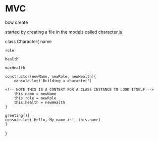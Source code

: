 # MVC
<!-- SECTION 8/21 -->

bcw create 

started by creating a file in the models called character.js

class Character{
    name

    role

    health

    maxHealth

    constructor(newName, newRole, newHealth){
        console.log('Building a character')

    <!-- NOTE THIS IS A CONTEXT FOR A CLASS INSTANCE TO LOOK ITSELF -->
        this.name = newName 
        this.role = newRole
        this.health = newHealth
    }

    greeting(){
    console.log('Hello, My name is', this.name)
    }

}